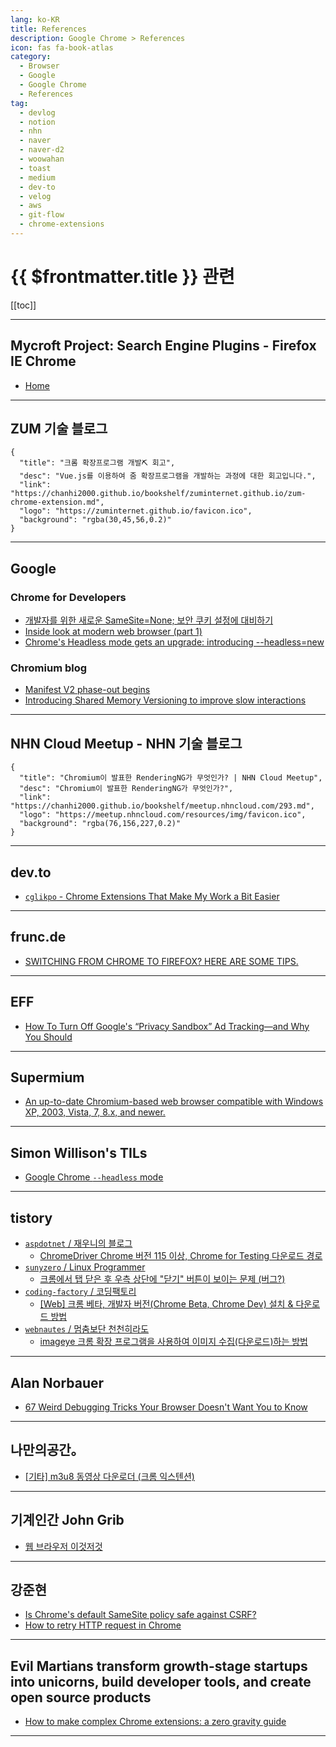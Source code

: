 ```yaml
---
lang: ko-KR
title: References
description: Google Chrome > References
icon: fas fa-book-atlas
category:
  - Browser
  - Google
  - Google Chrome
  - References
tag: 
  - devlog
  - notion
  - nhn
  - naver
  - naver-d2
  - woowahan
  - toast
  - medium
  - dev-to
  - velog
  - aws
  - git-flow
  - chrome-extensions
---
```


# {{ $frontmatter.title }} 관련

[[toc]]

---

## Mycroft Project: Search Engine Plugins - Firefox IE Chrome

- [Home](https://mycroftproject.com/)

---

## ZUM 기술 블로그

```component VPCard
{
  "title": "크롬 확장프로그램 개발⛏️ 회고",
  "desc": "Vue.js를 이용하여 줌 확장프로그램을 개발하는 과정에 대한 회고입니다.",
  "link": "https://chanhi2000.github.io/bookshelf/zuminternet.github.io/zum-chrome-extension.md",
  "logo": "https://zuminternet.github.io/favicon.ico",
  "background": "rgba(30,45,56,0.2)"
}
```

---

## <VPIcon icon="fa-brands fa-google"/>Google

### <VPIcon icon="fa-brands fa-chrome"/>Chrome for Developers

- [개발자를 위한 새로운 SameSite=None; 보안 쿠키 설정에 대비하기](https://developers-kr.googleblog.com/2020/01/developers-get-ready-for-new.html)
- [Inside look at modern web browser (part 1)](https://developer.chrome.com/blog/inside-browser-part1)
- [Chrome's Headless mode gets an upgrade: introducing --headless=new](https://developer.chrome.com/docs/chromium/new-headless?hl=en)

### <VPIcon icon="fa-brands fa-chrome"/>Chromium blog

- [Manifest V2 phase-out begins](https://blog.chromium.org/2024/05/manifest-v2-phase-out-begins.html)
- [Introducing Shared Memory Versioning to improve slow interactions](https://blog.chromium.org/2024/06/introducing-shared-memory-versioning-to.html)

---

## NHN Cloud Meetup - NHN 기술 블로그

```component VPCard
{
  "title": "Chromium이 발표한 RenderingNG가 무엇인가? | NHN Cloud Meetup",
  "desc": "Chromium이 발표한 RenderingNG가 무엇인가?",
  "link": "https://chanhi2000.github.io/bookshelf/meetup.nhncloud.com/293.md",
  "logo": "https://meetup.nhncloud.com/resources/img/favicon.ico",
  "background": "rgba(76,156,227,0.2)"
}
```

---

## <VPIcon icon="fa-brands fa-dev"/>dev.to

- [`cglikpo` - Chrome Extensions That Make My Work a Bit Easier](https://dev.to/cglikpo/chrome-extensions-that-make-my-work-a-bit-easier-4jop)

---

## frunc.de

- [SWITCHING FROM CHROME TO FIREFOX? HERE ARE SOME TIPS.](https://frunc.de/how-to/chrome-to-firefox-tips)

---

## EFF

- [How To Turn Off Google's “Privacy Sandbox” Ad Tracking—and Why You Should](https://www.eff.org/deeplinks/2023/09/how-turn-googles-privacy-sandbox-ad-tracking-and-why-you-should)

---

## Supermium

- [An up-to-date Chromium-based web browser compatible with Windows XP, 2003, Vista, 7, 8.x, and newer.](https://win32subsystem.live/supermium/)

---

## Simon Willison's TILs

- [Google Chrome `--headless` mode](https://til.simonwillison.net/chrome/headless)

<!-- END: simonwillison.net -->

---

## tistory

- [`aspdotnet` / 재우니의 블로그](https://aspdotnet.tistory.com/m/)
  - [ChromeDriver Chrome 버전 115 이상, Chrome for Testing 다운로드 경로](https://aspdotnet.tistory.com/m/3282)
  <!-- END: aspdotnet -->
- [`sunyzero` / Linux Programmer](https://sunyzero.tistory.com/m/)
  - [크롬에서 탭 닫은 후 우측 상단에 "닫기" 버튼이 보이는 문제 (버그?)](https://sunyzero.tistory.com/m/296)
  <!-- END: sunyzero -->
- [`coding-factory` / 코딩팩토리](https://coding-factory.tistory.com/m/)
  - [[Web] 크롬 베타, 개발자 버전(Chrome Beta, Chrome Dev) 설치 & 다운로드 방법](https://coding-factory.tistory.com/m/1053)
  <!-- END: coding-factory -->
- [`webnautes` / 멈춤보단 천천히라도](https://webnautes.tistory.com/m/)
  - [imageye 크롬 확장 프로그램을 사용하여 이미지 수집(다운로드)하는 방법](https://webnautes.tistory.com/m/2404)
  <!-- END: webnautes -->
<!-- END: tistory.com -->

---

## Alan Norbauer

- [67 Weird Debugging Tricks Your Browser Doesn't Want You to Know](https://alan.norbauer.com/articles/browser-debugging-tricks)

---

## 나만의공간。

- [\[기타\] m3u8 동영상 다운로더 (크롬 익스텐션)](https://m.blog.naver.com/writer0713/223491840219)

---

## 기계인간 John Grib

- [웹 브라우저 이것저것](https://johngrib.github.io/wiki/tool/web-browser/)

---

## 강준현

- [Is Chrome's default SameSite policy safe against CSRF?](https://junhyunny.github.io/spring-boot/spring-security/security/is-chrome-samesite-policy-safe-against-csrf/)
- [How to retry HTTP request in Chrome](https://junhyunny.github.io/information/how-to-retry-http-request-in-chrome/)

---

## Evil Martians transform growth-stage startups into unicorns, build developer tools, and create open source products

- [How to make complex Chrome extensions: a zero gravity guide](https://evilmartians.com/chronicles/how-to-make-complex-chrome-plugins-a-zero-gravity-guide)

---

<TagLinks />